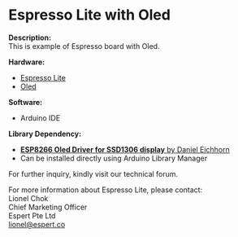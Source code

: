 # Espresso Lite with Oled
<b>Description:</b><br/>
This is example of Espresso board with Oled.  

<b> Hardware:</b><br/>
<ul><li><a href="http://www.cytron.com.my/p-espresso-lite-v2-0" target="_blank">Espresso Lite</a></li>
<li><a href="" target="_blank">Oled</a></li></ul>

<b>Software:</b><br/>
<ul><li>Arduino IDE</li></ul>

<b>Library Dependency:</b><br/>
<ul>
<li><a href="https://github.com/squix78/esp8266-oled-ssd1306" target="_blank"><strong>ESP8266 Oled Driver for SSD1306 display</strong> by Daniel Eichhorn</a></li>
<li>Can be installed directly using Arduino Library Manager</li>
</ul>

For further inquiry, kindly visit our technical forum.

For more information about Espresso Lite, please contact:<br/>
Lionel Chok<br/>
Chief Marketing Officer<br/>
Espert Pte Ltd<br/>
lionel@espert.co<br/>
